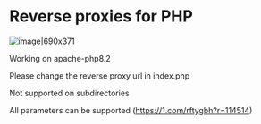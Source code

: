 # Reverse proxies for PHP

![image|690x371](https://linux.do/uploads/default/optimized/3X/7/3/73db97ada67d8f5e3cf12a193ee0aa3ea5defb03_2_690x371.png)

Working on apache-php8.2

Please change the reverse proxy url in index.php

Not supported on subdirectories

All parameters can be supported (https://1.com/rftygbh?r=114514)
